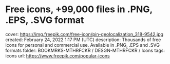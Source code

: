 # Free icons, +99,000 files in .PNG, .EPS, .SVG format

cover: https://img.freepik.com/free-icon/pin-geolocalization_318-9542.jpg
created: February 24, 2022 1:17 PM (UTC)
description: Thousands of free icons for personal and commercial use. Available in .PNG, .EPS and .SVG formats
folder: BOOKMRKS-MTHRFCKR / DESGN-MTHRFCKR / Icons
tags: icons
url: https://www.freepik.com/popular-icons